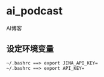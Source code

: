 # ai_podcast
AI博客

## 设定环境变量
```
~/.bashrc ==> export JINA_API_KEY=
~/.bashrc ==> export API_KEY=
```
